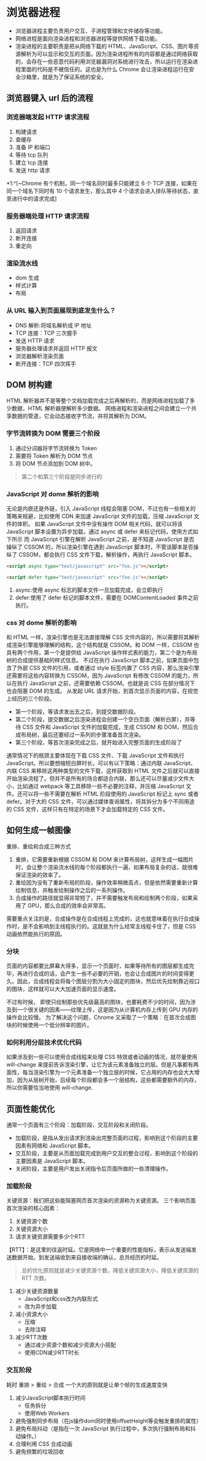 # 浏览器进程

- 浏览器进程主要负责用户交互、子进程管理和文件储存等功能。
- 网络进程是面向渲染进程和浏览器进程等提供网络下载功能。
- 渲染进程的主要职责是把从网络下载的 HTML、JavaScript、CSS、图片等资源解析为可以显示和交互的页面。因为渲染进程所有的内容都是通过网络获取的，会存在一些恶意代码利用浏览器漏洞对系统进行攻击，所以运行在渲染进程里面的代码是不被信任的。这也是为什么 Chrome 会让渲染进程运行在安全沙箱里，就是为了保证系统的安全。

## 浏览器键入 url 后的流程

### 浏览器端发起 HTTP 请求流程

1. 构建请求
2. 查缓存
3. 准备 IP 和端口
4. 等待 tcp 队列
5. 建立 tcp 连接
6. 发送 http 请求

\*1:^[~Chrome 有个机制，同一个域名同时最多只能建立 6 个 TCP 连接，如果在同一个域名下同时有 10 个请求发生，那么其中 4 个请求会进入排队等待状态，直至进行中的请求完成]

### 服务器端处理 HTTP 请求流程

1. 返回请求
2. 断开连接
3. 重定向

### 渲染流水线

- dom 生成
- 样式计算
- 布局

### 从 URL 输入到页面展现到底发生什么？

- DNS 解析:将域名解析成 IP 地址
- TCP 连接：TCP 三次握手
- 发送 HTTP 请求
- 服务器处理请求并返回 HTTP 报文
- 浏览器解析渲染页面
- 断开连接：TCP 四次挥手

## DOM 树构建

HTML 解析器并不是等整个文档加载完成之后再解析的，而是网络进程加载了多少数据，HTML 解析器便解析多少数据。
网络进程和渲染进程之间会建立一个共享数据的管道，它会动态接收字节流，并将其解析为 DOM。

### 字节流转换为 DOM 需要三个阶段

1. 通过分词器将字节流转换为 Token
2. 需要将 Token 解析为 DOM 节点
3. 将 DOM 节点添加到 DOM 树中。

> 第二个和第三个阶段是同步进行的

### JavaScript 对 dome 解析的影响

无论是内嵌还是外链，引入 JavaScript 线程会阻塞 DOM，不过也有一些相关的策略来规避，比如使用 CDN 来加速 JavaScript 文件的加载，压缩 JavaScript 文件的体积。
如果 JavaScript 文件中没有操作 DOM 相关代码，就可以将该 JavaScript 脚本设置为异步加载，通过 async 或 defer 来标记代码，使用方式如下所示
而 JavaScript 引擎在解析 JavaScript 之前，是不知道 JavaScript 是否操纵了 CSSOM 的，所以渲染引擎在遇到 JavaScript 脚本时，不管该脚本是否操纵了 CSSOM，都会执行 CSS 文件下载，解析操作，再执行 JavaScript 脚本。

```html
<script async type="text/javascript" src="foo.js"></script>

<script defer type="text/javascript" src="foo.js"></script>
```

1. async:使用 async 标志的脚本文件一旦加载完成，会立即执行
2. defer:使用了 defer 标记的脚本文件，需要在 DOMContentLoaded 事件之前执行。

### css 对 dome 解析的影响

和 HTML 一样，渲染引擎也是无法直接理解 CSS 文件内容的，所以需要将其解析成渲染引擎能够理解的结构，这个结构就是 CSSOM。和 DOM 一样，CSSOM 也具有两个作用，第一个是提供给 JavaScript 操作样式表的能力，第二个是为布局树的合成提供基础的样式信息。
不过在执行 JavaScript 脚本之前，如果页面中包含了外部 CSS 文件的引用，或者通过 style 标签内置了 CSS 内容，那么渲染引擎还需要将这些内容转换为 CSSOM，因为 JavaScript 有修改 CSSOM 的能力，所以在执行 JavaScript 之前，还需要依赖 CSSOM。也就是说 CSS 在部分情况下也会阻塞 DOM 的生成。
从发起 URL 请求开始，到首次显示页面的内容，在视觉上经历的三个阶段。

- 第一个阶段，等请求发出去之后，到提交数据阶段。
- 第二个阶段，提交数据之后渲染进程会创建一个空白页面（解析白屏），并等待 CSS 文件和 JavaScript 文件的加载完成，生成 CSSOM 和 DOM，然后合成布局树，最后还要经过一系列的步骤准备首次渲染。
- 第三个阶段，等首次渲染完成之后，就开始进入完整页面的生成阶段了

通常情况下的瓶颈主要体现在下载 CSS 文件、下载 JavaScript 文件和执行 JavaScript。所以要想缩短白屏时长，可以有以下策略：通过内联 JavaScript、内联 CSS 来移除这两种类型的文件下载，这样获取到 HTML 文件之后就可以直接开始渲染流程了。但并不是所有的场合都适合内联，那么还可以尽量减少文件大小，比如通过 webpack 等工具移除一些不必要的注释，并压缩 JavaScript 文件。还可以将一些不需要在解析 HTML 阶段使用的 JavaScript 标记上 sync 或者 defer。对于大的 CSS 文件，可以通过媒体查询属性，将其拆分为多个不同用途的 CSS 文件，这样只有在特定的场景下才会加载特定的 CSS 文件。

## 如何生成一帧图像

重排、重绘和合成三种方式

1. 重排，它需要重新根据 CSSOM 和 DOM 来计算布局树，这样生成一幅图片时，会让整个渲染流水线的每个阶段都执行一遍，如果布局复杂的话，就很难保证渲染的效率了。
2. 重绘因为没有了重新布局的阶段，操作效率稍微高点，但是依然需要重新计算绘制信息，并触发绘制操作之后的一系列操作。
3. 合成操作的路径就显得非常短了，并不需要触发布局和绘制两个阶段，如果采用了 GPU，那么合成的效率会非常高。

需要重点关注的是，合成操作是在合成线程上完成的，这也就意味着在执行合成操作时，是不会影响到主线程执行的。这就是为什么经常主线程卡住了，但是 CSS 动画依然能执行的原因。

### 分块

页面的内容都要比屏幕大得多，显示一个页面时，如果等待所有的图层都生成完毕，再进行合成的话，会产生一些不必要的开销，也会让合成图片的时间变得更久。因此，合成线程会将每个图层分割为大小固定的图块，然后优先绘制靠近视口的图块，这样就可以大大加速页面的显示速度。

不过有时候， 即使只绘制那些优先级最高的图块，也要耗费不少的时间，因为涉及到一个很关键的因素——纹理上传，这是因为从计算机内存上传到 GPU 内存的操作会比较慢。
为了解决这个问题，Chrome 又采取了一个策略：在首次合成图块的时候使用一个低分辨率的图片。

### 如何利用分层技术优化代码

如果涉及到一些可以使用合成线程来处理 CSS 特效或者动画的情况，就尽量使用 will-change 来提前告诉渲染引擎，让它为该元素准备独立的层。但是凡事都有两面性，每当渲染引擎为一个元素准备一个独立层的时候，它占用的内存也会大大增加，因为从层树开始，后续每个阶段都会多一个层结构，这些都需要额外的内存，所以你需要恰当地使用 will-change.


## 页面性能优化

通常一个页面有三个阶段：加载阶段、交互阶段和关闭阶段。
- 加载阶段，是指从发出请求到渲染出完整页面的过程，影响到这个阶段的主要因素有网络和 JavaScript 脚本。
- 交互阶段，主要是从页面加载完成到用户交互的整合过程，影响到这个阶段的主要因素是 JavaScript 脚本。
- 关闭阶段，主要是用户发出关闭指令后页面所做的一些清理操作。

### 加载阶段

关键资源：我们把这些能阻塞网页首次渲染的资源称为关键资源。
三个影响页面首次渲染的核心因素：
1. 关键资源个数
2. 关键资源大小
3. 请求关键资源需要多少个RTT
   
【RTT】：是这里的往返时延。它是网络中一个重要的性能指标，表示从发送端发送数据开始，到发送端收到来自接收端的确认，总共经历的时延。
> 总的优化原则就是减少关键资源个数，降低关键资源大小，降低关键资源的 RTT 次数。
1. 减少关键资源数量
    - JavaScript和css改为内联形式
    - 改为异步加载
2. 减小资源大小
    - 压缩
    - 去除注释
3. 减少RTT次数
    - 通过减少资源个数和减少资源大小搭配
    - 使用CDN减少RTT时长

### 交互阶段
耗时
重排 > 重绘 > 合成
一个大的原则就是让单个帧的生成速度变快
1. 减少JavaScript脚本执行时间
   - 任务拆分
   - 使用Web Workers
2. 避免强制同步布局（在js操作dom同时使用offsetHeight等会触发重排的属性）
3. 避免布局抖动（是指在一次 JavaScript 执行过程中，多次执行强制布局和抖动操作。）
4. 合理利用 CSS 合成动画
5. 避免频繁的垃圾回收
